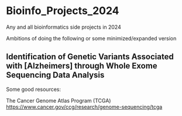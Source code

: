 # Bioinfo_Projects_2024
Any and all bioinformatics side projects in 2024

Ambitions of doing the following or some minimized/expanded version

## Identification of Genetic Variants Associated with [Alzheimers] through Whole Exome Sequencing Data Analysis

Some good resources:

The Cancer Genome Atlas Program (TCGA)
https://www.cancer.gov/ccg/research/genome-sequencing/tcga
